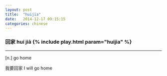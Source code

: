 ```yaml
---
layout: post
title:  "huijia"
date:   2014-12-17 09:15:15
categories: chinese
---
```

### 回家 huí jiā {% include play.html param="huijia" %}

-----------
[n.]  go home

我要回家  I will go home

